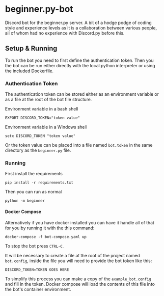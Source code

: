 # beginner.py-bot
Discord bot for the beginner.py server. A bit of a hodge podge of coding style and experience levels as it is a collaboration between various people, all of whom had no experience with Discord.py before this.

## Setup & Running
To run the bot you need to first define the authentication token. Then you the bot can be run either directly with the local python interpreter or using the included Dockerfile.

### Authentication Token
The authentication token can be stored either as an environment variable or as a file at the root of the bot file structure.

Environment variable in a bash shell

    EXPORT DISCORD_TOKEN="token value"

Environment variable in a Windows shell

    setx DISCORD_TOKEN "token value"

Or the token value can be placed into a file named `bot.token` in the same directory as the `beginner.py` file.

### Running
First install the requirements

    pip install -r requirements.txt

Then you can run as normal

    python -m beginner

#### Docker Compose
Alternatively if you have docker installed you can have it handle all of that for you by running it with the this command:

    docker-compose -f bot-compose.yaml up

To stop the bot press `CTRL-C`.

It will be necessary to create a file at the root of the project named `bot.config`, inside the file you will need to provide the bot token like this:

    DISCORD_TOKEN=TOKEN GOES HERE
    
To simplify this process you can make a copy of the `example_bot.config` and fill in the token. Docker compose will load the contents of this file into the bot's container environment.

